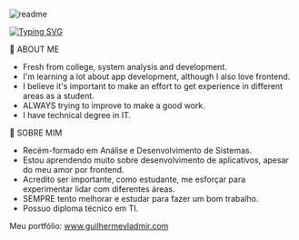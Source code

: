 <!--
**Guicoutos/guicoutos** is a ✨ _special_ ✨ repository because its `README.md` (this file) appears on your GitHub profile.

Here are some ideas to get you started:

- 🔭 I’m currently working on ...
- 🌱 I’m currently learning ...
- 👯 I’m looking to collaborate on ...
- 🤔 I’m looking for help with ...
- 💬 Ask me about ...
- 📫 How to reach me: ...
- 😄 Pronouns: ...
- ⚡ Fun fact: ...
-->
![readme](https://user-images.githubusercontent.com/52833499/118050851-6f40a900-b356-11eb-9c3c-e93a38daec62.png)

[![Typing SVG](https://readme-typing-svg.herokuapp.com/?lines=Welcome!;Developer+learning+new+things)](https://git.io/typing-svg)

💬 ABOUT ME

- Fresh from college, system analysis and development.
- I'm learning a lot about app development, although I also love frontend.
- I believe it's important to make an effort to get experience in different areas as a student.
- ALWAYS trying to improve to make a good work.
- I have technical degree in IT.

💬 SOBRE MIM

- Recém-formado em Análise e Desenvolvimento de Sistemas.
- Estou aprendendo muito sobre desenvolvimento de aplicativos, apesar do meu amor por frontend.
- Acredito ser importante, como estudante, me esforçar para experimentar lidar com diferentes áreas.
- SEMPRE tento melhorar e estudar para fazer um bom trabalho.
- Possuo diploma técnico em TI.

Meu portfólio: www.guilhermevladmir.com
